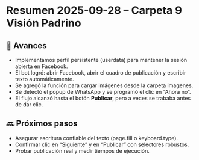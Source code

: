 ﻿# Resumen 2025-09-28 – Carpeta 9 Visión Padrino

## 📌 Avances
- Implementamos perfil persistente (userdata) para mantener la sesión abierta en Facebook.  
- El bot logró: abrir Facebook, abrir el cuadro de publicación y escribir texto automáticamente.  
- Se agregó la función para cargar imágenes desde la carpeta imagenes.  
- Se detectó el popup de WhatsApp y se programó el clic en “Ahora no”.  
- El flujo alcanzó hasta el botón **Publicar**, pero a veces se trababa antes de dar clic.  

## 🔜 Próximos pasos
- Asegurar escritura confiable del texto (page.fill o keyboard.type).  
- Confirmar clic en “Siguiente” y en “Publicar” con selectores robustos.  
- Probar publicación real y medir tiempos de ejecución.
